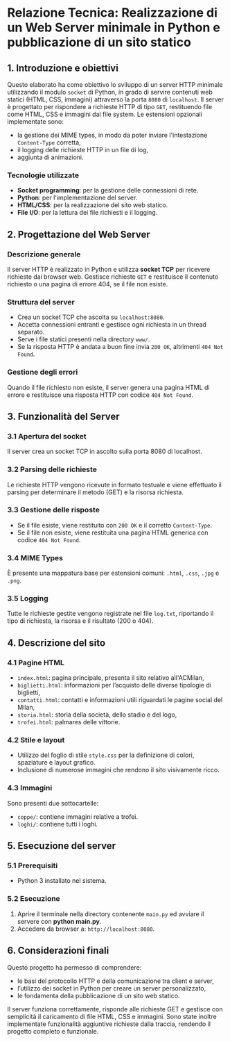 # Relazione Tecnica: Realizzazione di un Web Server minimale in Python e pubblicazione di un sito statico

## 1. Introduzione e obiettivi
Questo elaborato ha come obiettivo lo sviluppo di un server HTTP minimale utilizzando il modulo `socket` di Python, in grado di servire contenuti web statici (HTML, CSS, immagini) attraverso la porta `8080` di `localhost`. Il server è progettato per rispondere a richieste HTTP di tipo `GET`, restituendo file come HTML, CSS e immagini dal file system.
Le estensioni opzionali implementate sono:
- la gestione dei MIME types, in modo da poter inviare l'intestazione `Content-Type` corretta,
- il logging delle richieste HTTP in un file di log,
- aggiunta di animazioni.

### Tecnologie utilizzate
- **Socket programming**: per la gestione delle connessioni di rete.
- **Python**: per l'implementazione del server.
- **HTML/CSS**: per la realizzazione del sito web statico.
- **File I/O**: per la lettura dei file richiesti e il logging.

## 2. Progettazione del Web Server

### Descrizione generale
Il server HTTP è realizzato in Python e utilizza **socket TCP** per ricevere richieste dai browser web. Gestisce richieste `GET` e restituisce il contenuto richiesto o una pagina di errore 404, se il file non esiste.

### Struttura del server
- Crea un socket TCP che ascolta su `localhost:8080`.
- Accetta connessioni entranti e gestisce ogni richiesta in un thread separato.
- Serve i file statici presenti nella directory `www/`.
- Se la risposta HTTP è andata a buon fine invia `200 OK`, altrimenti `404 Not Found`.

### Gestione degli errori
Quando il file richiesto non esiste, il server genera una pagina HTML di errore e restituisce una risposta HTTP con codice `404 Not Found`.

## 3. Funzionalità del Server 

### 3.1 Apertura del socket
Il server crea un socket TCP in ascolto sulla porta 8080 di localhost.

### 3.2 Parsing delle richieste
Le richieste HTTP vengono ricevute in formato testuale e viene effettuato il parsing per determinare il metodo (GET) e la risorsa richiesta.

### 3.3 Gestione delle risposte
- Se il file esiste, viene restituito con `200 OK` e il corretto `Content-Type`.
- Se il file non esiste, viene restituita una pagina HTML generica con codice `404 Not Found`.

### 3.4 MIME Types
È presente una mappatura base per estensioni comuni: `.html`, `.css`, `.jpg` e `.png`.

### 3.5 Logging
Tutte le richieste gestite vengono registrate nel file `log.txt`, riportando il tipo di richiesta, la risorsa e il risultato (200 o 404).

## 4. Descrizione del sito 

### 4.1 Pagine HTML
- `index.html`: pagina principale, presenta il sito relativo all'ACMilan,
- `biglietti.html`: informazioni per l’acquisto delle diverse tipologie di biglietti,
- `contatti.html`: contatti e informazioni utili riguardati le pagine social del Milan,
- `storia.html`: storia della società, dello stadio e del logo,
- `trofei.html`: palmares delle vittorie.

### 4.2 Stile e layout
- Utilizzo del foglio di stile `style.css` per la definizione di colori, spaziature e layout grafico.
- Inclusione di numerose immagini che rendono il sito visivamente ricco.

### 4.3 Immagini
Sono presenti due sottocartelle:
- `coppe/`: contiene immagini relative a trofei.
- `loghi/`: contiene tutti i loghi.

## 5. Esecuzione del server

### 5.1 Prerequisiti
- Python 3 installato nel sistema.

### 5.2 Esecuzione
1. Aprire il terminale nella directory contenente `main.py` ed avviare il servere con **python main.py**.
2. Accedere da browser a: `http://localhost:8080`.

## 6. Considerazioni finali
Questo progetto ha permesso di comprendere:
- le basi del protocollo HTTP e della comunicazione tra client e server,
- l’utilizzo dei socket in Python per creare un server personalizzato,
- le fondamenta della pubblicazione di un sito web statico.

Il server funziona correttamente, risponde alle richieste GET e gestisce con semplicità il caricamento di file HTML, CSS e immagini. Sono state inoltre implementate funzionalità aggiuntive richieste dalla traccia, rendendo il progetto completo e funzionale.
